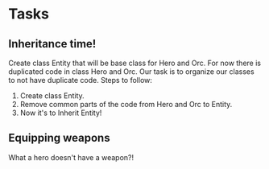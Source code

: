 <h1>Tasks</h1>

<h2>Inheritance time!</h2>

Create class Entity that will be base class for Hero and Orc. For now there is duplicated code in class Hero and Orc. Our task is to organize our classes to not have duplicate code. Steps to follow:

<ol>
  <li>Create class Entity.</li>
  <li>Remove common parts of the code from Hero and Orc to Entity.</li>
  <li>Now it's to Inherit Entity!</li>
</ol>

<h2>Equipping weapons</h2>

What a hero doesn't have a weapon?! 
